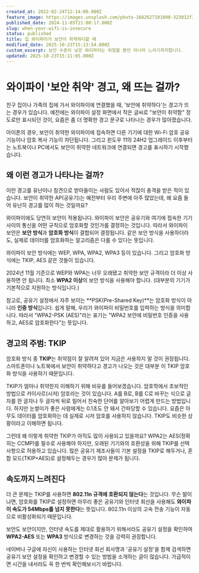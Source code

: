 ```yaml
---
created_at: 2022-02-24T12:14:00.000Z
feature_image: https://images.unsplash.com/photo-1682627101090-323012f3b832?crop=entropy&cs=tinysrgb&fit=max&fm=jpg&ixid=M3wxMTc3M3wwfDF8c2VhcmNofDExfHxpbnNlY3VyZXxlbnwwfHx8fDE3MzA2NDU1MDF8MA&ixlib=rb-4.0.3&q=80&w=2000
published_date: 2024-11-05T21:00:17.000Z
slug: when-your-wifi-is-insecure
status: published
title: 집 와이파이가 보안이 취약하다할 때
modified_date: 2025-10-23T15:13:54.000Z
custom_excerpt: 보안 수준이 낮은 와이파이는 위험할 뿐만 아니라 느리기까지합니다.
updated: 2025-10-23T15:11:05.000Z
---
```

# 와이파이 '보안 취약' 경고, 왜 뜨는 걸까?

친구 집이나 가족의 집에 가서 와이파이에 연결했을 때, '보안에 취약하다'는 경고가 뜨는 경우가 있습니다. 예전에는 와이파이 설정 화면에서 작은 글씨로 "보안이 취약함" 정도로만 표시되던 것이, 요즘은 좀 더 명확한 경고 문구로 나타나는 경우가 많아졌습니다.

아이폰의 경우, 보안이 취약한 와이파이에 접속하면 다른 기기에 대한 Wi-Fi 암호 공유 기능이나 암호 복사 기능이 차단됩니다. 그리고 윈도우 11의 24H2 업그레이드 이후부터는 노트북이나 PC에서도 보안이 취약한 네트워크에 연결되면 경고를 표시하기 시작했습니다.

## 왜 이런 경고가 나타나는 걸까?

이런 경고를 유난이나 참견으로 받아들이는 사람도 있어서 적잖이 충격을 받은 적이 있습니다. 보안이 취약한 AP(공유기)는 예전부터 우리 주변에 아주 많았는데, 왜 요즘 들어 유난히 경고를 많이 하는 것일까요?

와이파이에도 당연히 보안이 적용됩니다. 와이파이 보안은 공유기와 여기에 접속한 기기 사이의 통신을 어떤 규칙으로 암호화할 것인가를 결정하는 것입니다. 따라서 와이파이 보안은 **보안 방식**과 **암호화 방식**이 결합되어 결정됩니다. 같은 보안 방식을 사용하더라도, 실제로 데이터를 암호화하는 알고리즘은 다를 수 있다는 뜻입니다.

와이파이 보안 방식에는 WEP, WPA, WPA2, WPA3 등이 있습니다. 그리고 암호화 방식에는 TKIP, AES 같은 것들이 있습니다.

2024년 11월 기준으로 WEP와 WPA는 너무 오래됐고 취약한 보안 규격이라 더 이상 사용하면 안 됩니다. 최소 **WPA2 이상**의 보안 방식을 사용해야 합니다. (대부분의 기기가 기본적으로 지원하는 방식입니다.)

참고로, 공유기 설정에서 자주 보이는 **PSK(Pre-Shared Key)**는 암호화 방식이 아니라 **인증 방식**입니다. 쉽게 말해, 우리가 와이파이 비밀번호를 입력하는 방식을 의미합니다. 따라서 "WPA2-PSK (AES)"라는 표기는 "WPA2 보안에 비밀번호 인증을 사용하고, AES로 암호화한다"는 뜻입니다.

## 경고의 주범: TKIP

암호화 방식 중 **TKIP**는 취약점이 잘 알려져 있어 지금은 사용하지 말 것이 권장됩니다. 스마트폰이나 노트북에서 보안이 취약하다고 경고가 나오는 것은 대부분 이 TKIP 암호화 방식을 사용하기 때문입니다.

TKIP가 얼마나 취약한지 이해하기 위해 비유를 들어보겠습니다. 암호학에서 초보적인 방법으로 카이사르(시저) 암호라는 것이 있습니다. A를 B로, B를 C로 바꾸는 식으로 글자를 한 글자나 두 글자씩 뒤로 밀어서 친숙한 단어를 알아보기 어렵게 만드는 방법입니다. 하지만 눈썰미가 좋은 사람에게는 0.1초도 안 돼서 간파당할 수 있습니다. 요즘은 아무도 데이터를 암호화하는 데 실제로 시저 암호를 사용하지 않습니다. TKIP도 비슷한 상황이라고 이해하면 됩니다.

그런데 왜 이렇게 취약한 TKIP가 아직도 많이 사용되고 있을까요? WPA2는 AES(정확히는 CCMP)를 필수로 사용해야 하지만, 오래된 기기와의 호환성을 위해 TKIP를 선택 사항으로 허용하고 있습니다. 많은 공유기 제조사들이 기본 설정을 TKIP로 해두거나, 혼합 모드(TKIP+AES)로 설정해두는 경우가 많아 문제가 됩니다.

## 속도까지 느려진다

더 큰 문제는 TKIP를 사용하면 **802.11n 규격에 호환되지 않는다**는 것입니다. 무슨 말이냐면, 암호화를 TKIP로 설정하면 아무리 좋은 공유기와 인터넷 회선을 사용해도 **와이파이 속도가 54Mbps를 넘지 못한다**는 뜻입니다. 802.11n 이상의 고속 전송 기능이 자동으로 비활성화되기 때문입니다.

보안도 보안이지만, 인터넷 속도를 제대로 활용하기 위해서라도 공유기 설정을 확인하여 **WPA2-AES** 또는 **WPA3** 방식으로 변경하는 것을 강력히 권장합니다.

네이버나 구글에 자신이 사용하는 인터넷 회선 회사명과 '공유기 설정'을 함께 검색하면 공유기 보안 설정을 확인하고 변경할 수 있는 방법을 소개하는 글이 많습니다. 가급적이면 시간을 내서라도 꼭 한 번씩 확인해보시기 바랍니다.